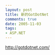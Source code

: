 ```yaml
---
layout: post
title: 新的GotDotNet
comments: true
date: 2005-11-03
tags:
- ASP.NET
---
```


<p><a href="http://gotdotnet.com/">http://gotdotnet.com/</a></p>				
